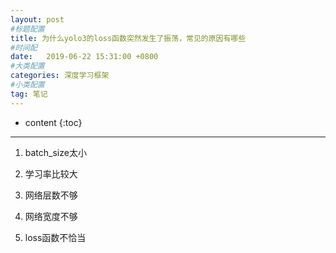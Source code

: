 ```yaml
---
layout: post
#标题配置
title: 为什么yolo3的loss函数突然发生了振荡，常见的原因有哪些
#时间配
date:   2019-06-22 15:31:00 +0800
#大类配置
categories: 深度学习框架
#小类配置
tag: 笔记
---
```


* content
{:toc}

---

1. batch_size太小

2. 学习率比较大
2. 网络层数不够
3. 网络宽度不够
4. loss函数不恰当

